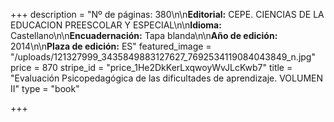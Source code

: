+++
description = "Nº de páginas: 380\n\n**Editorial:** CEPE. CIENCIAS DE LA EDUCACION PREESCOLAR Y ESPECIAL\n\n**Idioma:** Castellano\n\n**Encuadernación:** Tapa blanda\n\n**Año de edición:** 2014\n\n**Plaza de edición:** ES"
featured_image = "/uploads/121327999_3435849883127627_7692534119084043849_n.jpg"
price = 870
stripe_id = "price_1He2DkKerLxqwoyWvJLcKwb7"
title = "Evaluación Psicopedagógica de las dificultades de aprendizaje.  VOLUMEN II"
type = "book"

+++
